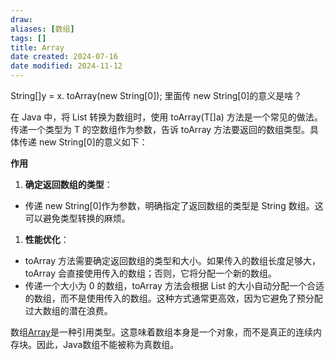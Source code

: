 ```yaml
---
draw:
aliases: [数组]
tags: []
title: Array
date created: 2024-07-16
date modified: 2024-11-12
---
```


String[]y = x. toArray(new String[0]); 里面传 new String[0]的意义是啥？

在 Java 中，将 List 转换为数组时，使用 toArray(T[]a) 方法是一个常见的做法。传递一个类型为 T 的空数组作为参数，告诉 toArray 方法要返回的数组类型。具体传递 new String[0]的意义如下：

**作用**

  

1. **确定返回数组的类型**：

- 传递 new String[0]作为参数，明确指定了返回数组的类型是 String 数组。这可以避免类型转换的麻烦。

1. **性能优化**：

- toArray 方法需要确定返回数组的类型和大小。如果传入的数组长度足够大，toArray 会直接使用传入的数组；否则，它将分配一个新的数组。
- 传递一个大小为 0 的数组，toArray 方法会根据 List 的大小自动分配一个合适的数组，而不是使用传入的数组。这种方式通常更高效，因为它避免了预分配过大数组的潜在浪费。

数组[Array](Array.md)是一种引用类型。这意味着数组本身是一个对象，而不是真正的连续内存块。因此，Java数组不能被称为真数组。
